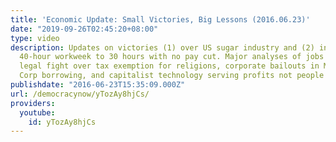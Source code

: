 ```yaml
---
title: 'Economic Update: Small Victories, Big Lessons (2016.06.23)'
date: "2019-09-26T02:45:20+08:00"
type: video
description: Updates on victories (1) over US sugar industry and (2) in reducing Sweden's
  40-hour workweek to 30 hours with no pay cut. Major analyses of jobs moving south,
  legal fight over tax exemption for religions, corporate bailouts in Michigan, excess
  Corp borrowing, and capitalist technology serving profits not people
publishdate: "2016-06-23T15:35:09.000Z"
url: /democracynow/yTozAy8hjCs/
providers:
  youtube:
    id: yTozAy8hjCs
---
```

